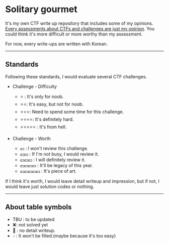 # Solitary gourmet

It's my own CTF write up repository that includes some of my opinions. <u>Every assessments about CTFs and challenges are just my opinion</u>. You could think it's more difficult or more worthy than my assessment.

For now, every write-ups are written with Korean.

---

## Standards

Following these standards, I would evaluate several CTF challenges.

- Challenge - Difficulty
  - :star: : It's only for noob.
  - :star::star::​ It's easy, but not for noob.
  - :star::star::star:: Need to spend some time for this challenge.
  - :star::star::star::star:: It's definitely hard.
  - :star::star::star::star::star: : It's from hell.



- Challenge - Worth
  - :dollar: : I won't review this challenge.
  - :dollar::dollar: : If I'm not busy, I would review it.
  - :dollar::dollar::dollar: : I will definitely review it.
  - :dollar::dollar::dollar::dollar: : It'll be legacy of this year.
  - :dollar::dollar::dollar::dollar::dollar: : It's piece of art. 



If I think it's worth, I would leave detail writeup and impression, but if not, I would leave just solution codes or nothing.

---

## About table symbols

- TBU : to be updated
- ❌: not solved yet
- :small_red_triangle: : no detail writeup.
- \- : It won't be filled.(maybe because it's too easy)